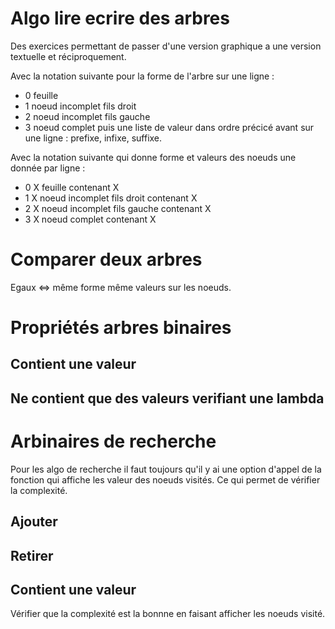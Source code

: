 
# Algo lire ecrire des arbres

Des exercices permettant de passer d'une version graphique a une version textuelle et réciproquement.


Avec la notation suivante pour la forme de l'arbre sur une ligne :
- 0 feuille 
- 1 noeud incomplet fils droit 
- 2 noeud incomplet fils gauche
- 3 noeud complet 
puis une liste de valeur dans ordre précicé avant sur une ligne :
prefixe, infixe, suffixe.


Avec la notation suivante qui donne forme et valeurs des noeuds une donnée par ligne :
- 0 X feuille contenant X
- 1 X noeud incomplet fils droit contenant X 
- 2 X noeud incomplet fils gauche contenant X 
- 3 X noeud complet contenant X 

# Comparer deux arbres

Egaux <=> même forme même valeurs sur les noeuds.


# Propriétés arbres binaires


## Contient une valeur 

## Ne contient que des valeurs verifiant une lambda

# Arbinaires de recherche 

Pour les algo de recherche il faut toujours qu'il y ai une option d'appel de la fonction 
qui affiche les valeur des noeuds visités. Ce qui permet de vérifier la complexité.

## Ajouter 

## Retirer 

## Contient une valeur 

Vérifier que la complexité est la bonnne en faisant afficher les noeuds visité.



